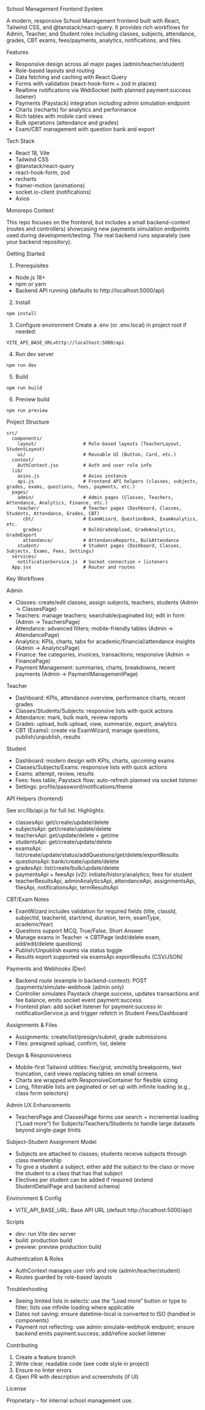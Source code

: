 School Management Frontend System

A modern, responsive School Management frontend built with React, Tailwind CSS, and @tanstack/react-query. It provides rich workflows for Admin, Teacher, and Student roles including classes, subjects, attendance, grades, CBT exams, fees/payments, analytics, notifications, and files.

Features

- Responsive design across all major pages (admin/teacher/student)
- Role-based layouts and routing
- Data fetching and caching with React Query
- Forms with validation (react-hook-form + zod in places)
- Realtime notifications via WebSocket (with planned payment:success listener)
- Payments (Paystack) integration including admin simulation endpoint
- Charts (recharts) for analytics and performance
- Rich tables with mobile card views
- Bulk operations (attendance and grades)
- Exam/CBT management with question bank and export

Tech Stack

- React 18, Vite
- Tailwind CSS
- @tanstack/react-query
- react-hook-form, zod
- recharts
- framer-motion (animations)
- socket.io-client (notifications)
- Axios

Monorepo Context

This repo focuses on the frontend, but includes a small backend-context (routes and controllers) showcasing new payments simulation endpoints used during development/testing. The real backend runs separately (see your backend repository).

Getting Started

1) Prerequisites
- Node.js 18+
- npm or yarn
- Backend API running (defaults to http://localhost:5000/api)

2) Install
```
npm install
```

3) Configure environment
Create a .env (or .env.local) in project root if needed:
```
VITE_API_BASE_URL=http://localhost:5000/api
```

4) Run dev server
```
npm run dev
```

5) Build
```
npm run build
```

6) Preview build
```
npm run preview
```

Project Structure

```
src/
  components/
    layout/                 # Role-based layouts (TeacherLayout, StudentLayout)
    ui/                     # Reusable UI (Button, Card, etc.)
  context/
    AuthContext.jsx         # Auth and user role info
  lib/
    axios.js                # Axios instance
    api.js                  # Frontend API helpers (classes, subjects, grades, exams, questions, fees, payments, etc.)
  pages/
    admin/                  # Admin pages (Classes, Teachers, Attendance, Analytics, Finance, etc.)
    teacher/                # Teacher pages (Dashboard, Classes, Students, Attendance, Grades, CBT)
      cbt/                  # ExamWizard, QuestionBank, ExamAnalytics, etc.
      grades/               # BulkGradeUpload, GradeAnalytics, GradeExport
      attendance/           # AttendanceReports, BulkAttendance
    student/                # Student pages (Dashboard, Classes, Subjects, Exams, Fees, Settings)
  services/
    notificationService.js  # Socket connection + listeners
  App.jsx                   # Router and routes
```

Key Workflows

Admin

- Classes: create/edit classes, assign subjects, teachers, students (Admin → ClassesPage)
- Teachers: manage teachers; searchable/paginated list; edit in form (Admin → TeachersPage)
- Attendance: advanced filters; mobile-friendly tables (Admin → AttendancePage)
- Analytics: KPIs, charts, tabs for academic/financial/attendance insights (Admin → AnalyticsPage)
- Finance: fee categories, invoices, transactions; responsive (Admin → FinancePage)
- Payment Management: summaries, charts, breakdowns, recent payments (Admin → PaymentManagementPage)

Teacher

- Dashboard: KPIs, attendance overview, performance charts, recent grades
- Classes/Students/Subjects: responsive lists with quick actions
- Attendance: mark, bulk mark, review reports
- Grades: upload, bulk upload, view, summarize, export; analytics
- CBT (Exams): create via ExamWizard, manage questions, publish/unpublish, results

Student

- Dashboard: modern design with KPIs, charts, upcoming exams
- Classes/Subjects/Exams: responsive lists with quick actions
- Exams: attempt, review, results
- Fees: fees table, Paystack flow; auto-refresh planned via socket listener
- Settings: profile/password/notifications/theme

API Helpers (frontend)

See src/lib/api.js for full list. Highlights:

- classesApi: get/create/update/delete
- subjectsApi: get/create/update/delete
- teachersApi: get/update/delete + get/me
- studentsApi: get/create/update/delete
- examsApi: list/create/update/status/addQuestions/get/delete/exportResults
- questionsApi: bank/create/update/delete
- gradesApi: list/create/bulk/update/delete
- paymentsApi + feesApi (v2): initiate/history/analytics; fees for student
- teacherResultsApi, adminAnalyticsApi, attendanceApi, assignmentsApi, filesApi, notificationsApi, termResultsApi

CBT/Exam Notes

- ExamWizard includes validation for required fields (title, classId, subjectId, teacherId, start/end, duration, term, examType, academicYear)
- Questions support MCQ, True/False, Short Answer
- Manage exams in Teacher → CBTPage (edit/delete exam, add/edit/delete questions)
- Publish/Unpublish exams via status toggle
- Results export supported via examsApi.exportResults (CSV/JSON)

Payments and Webhooks (Dev)

- Backend route (example in backend-context): POST /payments/simulate-webhook (admin only)
- Controller simulates Paystack charge.success, updates transactions and fee balance, emits socket event payment:success
- Frontend plan: add socket listener for payment:success in notificationService.js and trigger refetch in Student Fees/Dashboard

Assignments & Files

- Assignments: create/list/presign/submit, grade submissions
- Files: presigned upload, confirm, list, delete

Design & Responsiveness

- Mobile-first Tailwind utilities: flex/grid, sm/md/lg breakpoints, text truncation, card views replacing tables on small screens
- Charts are wrapped with ResponsiveContainer for flexible sizing
- Long, filterable lists are paginated or set up with infinite loading (e.g., class form selectors)

Admin UX Enhancements

- TeachersPage and ClassesPage forms use search + incremental loading (“Load more”) for Subjects/Teachers/Students to handle large datasets beyond single-page limits

Subject–Student Assignment Model

- Subjects are attached to classes; students receive subjects through class membership
- To give a student a subject, either add the subject to the class or move the student to a class that has that subject
- Electives per student can be added if required (extend StudentDetailPage and backend schema)

Environment & Config

- VITE_API_BASE_URL: Base API URL (default http://localhost:5000/api)

Scripts

- dev: run Vite dev server
- build: production build
- preview: preview production build

Authentication & Roles

- AuthContext manages user info and role (admin/teacher/student)
- Routes guarded by role-based layouts

Troubleshooting

- Seeing limited lists in selects: use the “Load more” button or type to filter; lists use infinite loading where applicable
- Dates not saving: ensure datetime-local is converted to ISO (handled in components)
- Payment not reflecting: use admin simulate-webhook endpoint; ensure backend emits payment:success; add/refine socket listener

Contributing

1. Create a feature branch
2. Write clear, readable code (see code style in project)
3. Ensure no linter errors
4. Open PR with description and screenshots (if UI)

License

Proprietary – for internal school management use.
